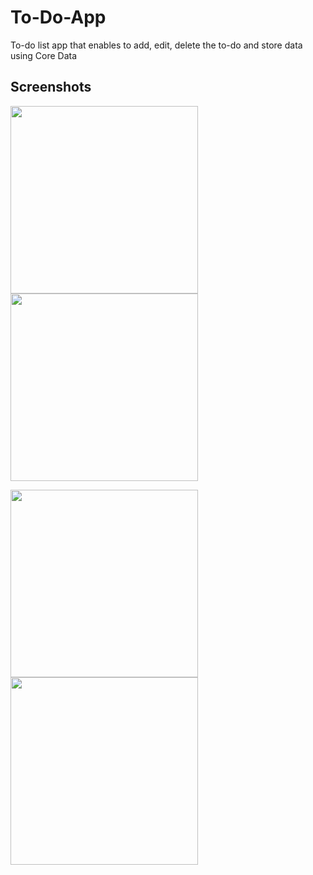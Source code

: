 # To-Do-App

To-do list app that enables to add, edit, delete the to-do and store data using Core Data


## Screenshots

<img src="https://user-images.githubusercontent.com/55505154/135711148-7d08d80a-05e7-4e79-b6b1-20af7dce203f.png" width="300">   <img src="https://user-images.githubusercontent.com/55505154/135711151-5c6084c0-8354-4b7a-bded-8ee358feb910.png" width="300">

<img src="https://user-images.githubusercontent.com/55505154/135711155-f2df7db0-cc46-4e01-bfd3-22262f0b2393.png" width="300">   <img src="https://user-images.githubusercontent.com/55505154/135711158-653a903f-fbcb-4176-b4b0-6d8d49e53968.png" width="300">
